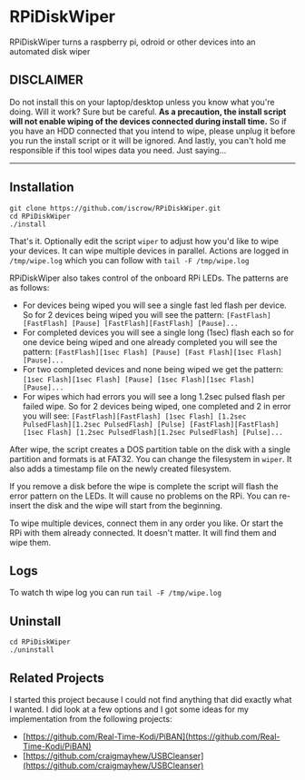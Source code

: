 # RPiDiskWiper
RPiDiskWiper turns a raspberry pi, odroid or other devices into an automated disk wiper

## **DISCLAIMER**

Do not install this on your laptop/desktop unless you know what you're doing. Will it work? Sure but be careful. **As a precaution, the install script will not enable wiping of the devices connected during install time.** So if you have an HDD connected that you intend to wipe, please unplug it before you run the install script or it will be ignored. And lastly, you can't hold me responsible if this tool wipes data you need. Just saying...

---

## Installation

```
git clone https://github.com/iscrow/RPiDiskWiper.git
cd RPiDiskWiper
./install
```

That's it. Optionally edit the script `wiper` to adjust how you'd like to wipe your devices.
It can wipe multiple devices in parallel. Actions are logged in `/tmp/wipe.log` which you can follow with `tail -F /tmp/wipe.log`

RPiDiskWiper also takes control of the onboard RPi LEDs.
The patterns are as follows:
* For devices being wiped you will see a single fast led flash per device. So for 2 devices being wiped you will see the pattern: `[FastFlash][FastFlash] [Pause] [FastFlash][FastFlash] [Pause]...`
* For completed devices you will see a single long (1sec) flash each so for one device being wiped and one already completed you will see the pattern: `[FastFlash][1sec Flash] [Pause] [Fast Flash][1sec Flash] [Pause]...`
* For two completed devices and none being wiped we get the pattern: `[1sec Flash][1sec Flash] [Pause] [1sec Flash][1sec Flash] [Pause]...`
* For wipes which had errors you will see a long 1.2sec pulsed flash per failed wipe. So for 2 devices being wiped, one completed and 2 in error you will see: `[FastFlash][FastFlash] [1sec Flash] [1.2sec PulsedFlash][1.2sec PulsedFlash] [Pulse] [FastFlash][FastFlash] [1sec Flash] [1.2sec PulsedFlash][1.2sec PulsedFlash] [Pulse]...`

After wipe, the script creates a DOS partition table on the disk with a single partition and formats is at FAT32. You can change the filesystem in `wiper`. It also adds a timestamp file on the newly created filesystem.

If you remove a disk before the wipe is complete the script will flash the error pattern on the LEDs. It will cause no problems on the RPi. You can re-insert the disk and the wipe will start from the beginning. 

To wipe multiple devices, connect them in any order you like. Or start the RPi with them already connected. It doesn't matter. It will find them and wipe them.

## Logs
To watch th wipe log you can run `tail -F /tmp/wipe.log`

## Uninstall

```
cd RPiDiskWiper
./uninstall
```

## Related Projects
I started this project because I could not find anything that did exactly what I wanted. I did look at a few options and I got some ideas for my implementation from the following projects:

* [https://github.com/Real-Time-Kodi/PiBAN](https://github.com/Real-Time-Kodi/PiBAN)
* [https://github.com/craigmayhew/USBCleanser](https://github.com/craigmayhew/USBCleanser)
